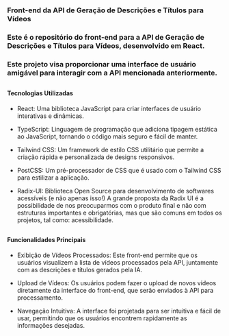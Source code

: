 ### Front-end da API de Geração de Descrições e Títulos para Vídeos

### Este é o repositório do front-end para a API de Geração de Descrições e Títulos para Vídeos, desenvolvido em React. 

### Este projeto visa proporcionar uma interface de usuário amigável para interagir com a API mencionada anteriormente. 

##

<h4> Tecnologias Utilizadas </h4> 

- React: Uma biblioteca JavaScript para criar interfaces de usuário interativas e dinâmicas.

- TypeScript: Linguagem de programação que adiciona tipagem estática ao JavaScript, tornando o código mais seguro e fácil de manter.

- Tailwind CSS: Um framework de estilo CSS utilitário que permite a criação rápida e personalizada de designs responsivos.

- PostCSS: Um pré-processador de CSS que é usado com o Tailwind CSS para estilizar a aplicação.

- Radix-UI:  Biblioteca Open Source para desenvolvimento de softwares acessíveis (e não apenas isso!) A grande proposta da Radix UI é a possibilidade de nos preocuparmos com o produto final e não com estruturas importantes e obrigatórias, mas que são comuns em todos os projetos, tal como: acessibilidade.

##

<h4> Funcionalidades Principais </h4>

- Exibição de Vídeos Processados: Este front-end permite que os usuários visualizem a lista de vídeos processados pela API, juntamente com as descrições e títulos gerados pela IA.

- Upload de Vídeos: Os usuários podem fazer o upload de novos vídeos diretamente da interface do front-end, que serão enviados à API para processamento.

- Navegação Intuitiva: A interface foi projetada para ser intuitiva e fácil de usar, permitindo que os usuários encontrem rapidamente as informações desejadas.

